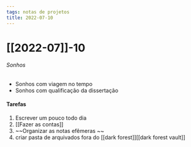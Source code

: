 ```yaml
---
tags: notas de projetos
title: 2022-07-10  
---
```

# [[2022-07]]-10  
###### Sonhos
- Sonhos com viagem no tempo 
- Sonhos com qualificação da dissertação 
#### Tarefas
1. Escrever um pouco todo dia 
2. [[Fazer as contas]]
3. ~~Organizar as notas efêmeras ~~
4. criar pasta de arquivados fora do [[dark forest]][[dark forest vault]]